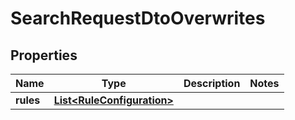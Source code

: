 

# SearchRequestDtoOverwrites


## Properties

| Name | Type | Description | Notes |
|------------ | ------------- | ------------- | -------------|
|**rules** | [**List&lt;RuleConfiguration&gt;**](RuleConfiguration.md) |  |  |



